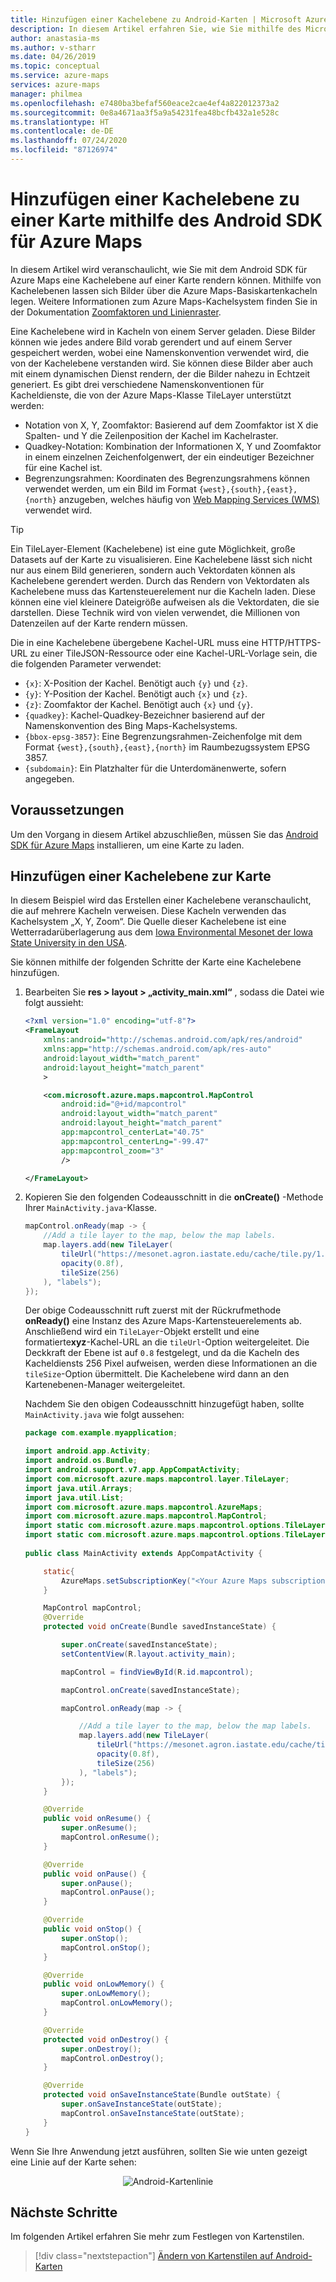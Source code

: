 ```yaml
---
title: Hinzufügen einer Kachelebene zu Android-Karten | Microsoft Azure Maps
description: In diesem Artikel erfahren Sie, wie Sie mithilfe des Microsoft Azure Maps Android SDK eine Kachelebene auf einer Karte rendern.
author: anastasia-ms
ms.author: v-stharr
ms.date: 04/26/2019
ms.topic: conceptual
ms.service: azure-maps
services: azure-maps
manager: philmea
ms.openlocfilehash: e7480ba3befaf560eace2cae4ef4a822012373a2
ms.sourcegitcommit: 0e8a4671aa3f5a9a54231fea48bcfb432a1e528c
ms.translationtype: HT
ms.contentlocale: de-DE
ms.lasthandoff: 07/24/2020
ms.locfileid: "87126974"
---
```

# <a name="add-a-tile-layer-to-a-map-using-the-azure-maps-android-sdk"></a>Hinzufügen einer Kachelebene zu einer Karte mithilfe des Android SDK für Azure Maps

In diesem Artikel wird veranschaulicht, wie Sie mit dem Android SDK für Azure Maps eine Kachelebene auf einer Karte rendern können. Mithilfe von Kachelebenen lassen sich Bilder über die Azure Maps-Basiskartenkacheln legen. Weitere Informationen zum Azure Maps-Kachelsystem finden Sie in der Dokumentation [Zoomfaktoren und Linienraster](zoom-levels-and-tile-grid.md).

Eine Kachelebene wird in Kacheln von einem Server geladen. Diese Bilder können wie jedes andere Bild vorab gerendert und auf einem Server gespeichert werden, wobei eine Namenskonvention verwendet wird, die von der Kachelebene verstanden wird. Sie können diese Bilder aber auch mit einem dynamischen Dienst rendern, der die Bilder nahezu in Echtzeit generiert. Es gibt drei verschiedene Namenskonventionen für Kacheldienste, die von der Azure Maps-Klasse TileLayer unterstützt werden:

* Notation von X, Y, Zoomfaktor: Basierend auf dem Zoomfaktor ist X die Spalten- und Y die Zeilenposition der Kachel im Kachelraster.
* Quadkey-Notation: Kombination der Informationen X, Y und Zoomfaktor in einem einzelnen Zeichenfolgenwert, der ein eindeutiger Bezeichner für eine Kachel ist.
* Begrenzungsrahmen: Koordinaten des Begrenzungsrahmens können verwendet werden, um ein Bild im Format `{west},{south},{east},{north}` anzugeben, welches häufig von [Web Mapping Services (WMS)](https://www.opengeospatial.org/standards/wms) verwendet wird.

> [!TIP]
> Ein TileLayer-Element (Kachelebene) ist eine gute Möglichkeit, große Datasets auf der Karte zu visualisieren. Eine Kachelebene lässt sich nicht nur aus einem Bild generieren, sondern auch Vektordaten können als Kachelebene gerendert werden. Durch das Rendern von Vektordaten als Kachelebene muss das Kartensteuerelement nur die Kacheln laden. Diese können eine viel kleinere Dateigröße aufweisen als die Vektordaten, die sie darstellen. Diese Technik wird von vielen verwendet, die Millionen von Datenzeilen auf der Karte rendern müssen.

Die in eine Kachelebene übergebene Kachel-URL muss eine HTTP/HTTPS-URL zu einer TileJSON-Ressource oder eine Kachel-URL-Vorlage sein, die die folgenden Parameter verwendet: 

* `{x}`: X-Position der Kachel. Benötigt auch `{y}` und `{z}`.
* `{y}`: Y-Position der Kachel. Benötigt auch `{x}` und `{z}`.
* `{z}`: Zoomfaktor der Kachel. Benötigt auch `{x}` und `{y}`.
* `{quadkey}`: Kachel-Quadkey-Bezeichner basierend auf der Namenskonvention des Bing Maps-Kachelsystems.
* `{bbox-epsg-3857}`: Eine Begrenzungsrahmen-Zeichenfolge mit dem Format `{west},{south},{east},{north}` im Raumbezugssystem EPSG 3857.
* `{subdomain}`: Ein Platzhalter für die Unterdomänenwerte, sofern angegeben.

## <a name="prerequisites"></a>Voraussetzungen

Um den Vorgang in diesem Artikel abzuschließen, müssen Sie das [Android SDK für Azure Maps](https://docs.microsoft.com/azure/azure-maps/how-to-use-android-map-control-library) installieren, um eine Karte zu laden.


## <a name="add-a-tile-layer-to-the-map"></a>Hinzufügen einer Kachelebene zur Karte

 In diesem Beispiel wird das Erstellen einer Kachelebene veranschaulicht, die auf mehrere Kacheln verweisen. Diese Kacheln verwenden das Kachelsystem „X, Y, Zoom“. Die Quelle dieser Kachelebene ist eine Wetterradarüberlagerung aus dem [Iowa Environmental Mesonet der Iowa State University in den USA](https://mesonet.agron.iastate.edu/ogc/). 

Sie können mithilfe der folgenden Schritte der Karte eine Kachelebene hinzufügen.

1. Bearbeiten Sie **res > layout > „activity_main.xml“** , sodass die Datei wie folgt aussieht:

    ```XML
    <?xml version="1.0" encoding="utf-8"?>
    <FrameLayout
        xmlns:android="http://schemas.android.com/apk/res/android"
        xmlns:app="http://schemas.android.com/apk/res-auto"
        android:layout_width="match_parent"
        android:layout_height="match_parent"
        >
    
        <com.microsoft.azure.maps.mapcontrol.MapControl
            android:id="@+id/mapcontrol"
            android:layout_width="match_parent"
            android:layout_height="match_parent"
            app:mapcontrol_centerLat="40.75"
            app:mapcontrol_centerLng="-99.47"
            app:mapcontrol_zoom="3"
            />
    
    </FrameLayout>
    ```

2. Kopieren Sie den folgenden Codeausschnitt in die **onCreate()** -Methode Ihrer `MainActivity.java`-Klasse.

    ```Java
    mapControl.onReady(map -> {
        //Add a tile layer to the map, below the map labels.
        map.layers.add(new TileLayer(
            tileUrl("https://mesonet.agron.iastate.edu/cache/tile.py/1.0.0/nexrad-n0q-900913/{z}/{x}/{y}.png"),
            opacity(0.8f),
            tileSize(256)
        ), "labels");
    });
    ```
    
    Der obige Codeausschnitt ruft zuerst mit der Rückrufmethode **onReady()** eine Instanz des Azure Maps-Kartensteuerelements ab. Anschließend wird ein `TileLayer`-Objekt erstellt und eine formatierte**xyz**-Kachel-URL an die `tileUrl`-Option weitergeleitet. Die Deckkraft der Ebene ist auf `0.8` festgelegt, und da die Kacheln des Kacheldiensts 256 Pixel aufweisen, werden diese Informationen an die `tileSize`-Option übermittelt. Die Kachelebene wird dann an den Kartenebenen-Manager weitergeleitet.

    Nachdem Sie den obigen Codeausschnitt hinzugefügt haben, sollte `MainActivity.java` wie folgt aussehen:
    
    ```Java
    package com.example.myapplication;

    import android.app.Activity;
    import android.os.Bundle;
    import android.support.v7.app.AppCompatActivity;
    import com.microsoft.azure.maps.mapcontrol.layer.TileLayer;
    import java.util.Arrays;
    import java.util.List;
    import com.microsoft.azure.maps.mapcontrol.AzureMaps;
    import com.microsoft.azure.maps.mapcontrol.MapControl;
    import static com.microsoft.azure.maps.mapcontrol.options.TileLayerOptions.tileSize;
    import static com.microsoft.azure.maps.mapcontrol.options.TileLayerOptions.tileUrl;
        
    public class MainActivity extends AppCompatActivity {
    
        static{
            AzureMaps.setSubscriptionKey("<Your Azure Maps subscription key>");
        }
    
        MapControl mapControl;
        @Override
        protected void onCreate(Bundle savedInstanceState) {
    
            super.onCreate(savedInstanceState);
            setContentView(R.layout.activity_main);
    
            mapControl = findViewById(R.id.mapcontrol);
    
            mapControl.onCreate(savedInstanceState);
    
            mapControl.onReady(map -> {

                //Add a tile layer to the map, below the map labels.
                map.layers.add(new TileLayer(
                    tileUrl("https://mesonet.agron.iastate.edu/cache/tile.py/1.0.0/nexrad-n0q-900913/{z}/{x}/{y}.png"),
                    opacity(0.8f),
                    tileSize(256)
                ), "labels");
            });    
        }
    
        @Override
        public void onResume() {
            super.onResume();
            mapControl.onResume();
        }
    
        @Override
        public void onPause() {
            super.onPause();
            mapControl.onPause();
        }
    
        @Override
        public void onStop() {
            super.onStop();
            mapControl.onStop();
        }
    
        @Override
        public void onLowMemory() {
            super.onLowMemory();
            mapControl.onLowMemory();
        }
    
        @Override
        protected void onDestroy() {
            super.onDestroy();
            mapControl.onDestroy();
        }
    
        @Override
        protected void onSaveInstanceState(Bundle outState) {
            super.onSaveInstanceState(outState);
            mapControl.onSaveInstanceState(outState);
        }    
    }
    ```

Wenn Sie Ihre Anwendung jetzt ausführen, sollten Sie wie unten gezeigt eine Linie auf der Karte sehen:

<center>

![Android-Kartenlinie](./media/how-to-add-tile-layer-android-map/xyz-tile-layer-android.png)</center>

## <a name="next-steps"></a>Nächste Schritte

Im folgenden Artikel erfahren Sie mehr zum Festlegen von Kartenstilen.

> [!div class="nextstepaction"]
> [Ändern von Kartenstilen auf Android-Karten](https://docs.microsoft.com/azure/azure-maps/set-android-map-styles)